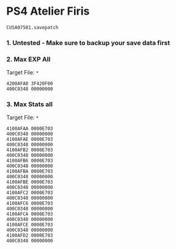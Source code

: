 # PS4 Atelier Firis

`CUSA07581.savepatch`

### 1. Untested - Make sure to backup your save data first
### 2. Max EXP All

Target File: `*`

```
4200AFA0 3F420F00
400C0348 00000000
```

### 3. Max Stats all

Target File: `*`

```
4100AFAA 0000E703
400C0348 00000000
4100AFAE 0000E703
400C0348 00000000
4100AFB2 0000E703
400C0348 00000000
4100AFB6 0000E703
400C0348 00000000
4100AFBA 0000E703
400C0348 00000000
4100AFBE 0000E703
400C0348 00000000
4100AFC2 0000E703
400C0348 00000000
4100AFC6 0000E703
400C0348 00000000
4100AFCA 0000E703
400C0348 00000000
4100AFCE 0000E703
400C0348 00000000
4100AFD2 0000E703
400C0348 00000000
```

